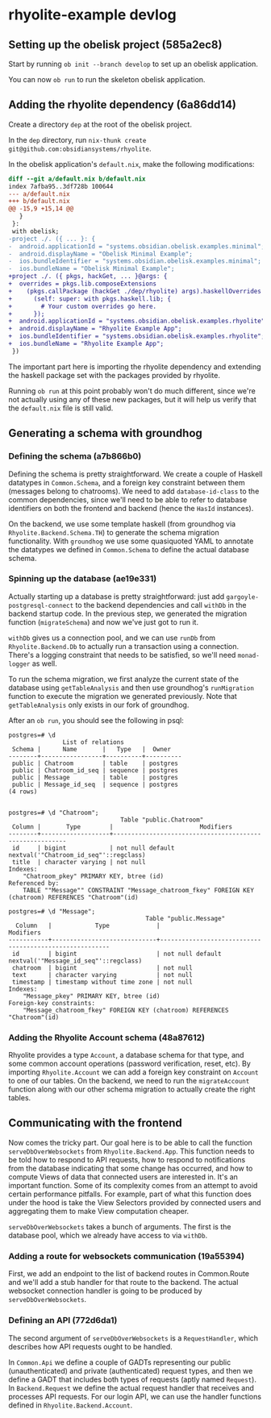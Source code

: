 # rhyolite-example devlog

## Setting up the obelisk project (585a2ec8)
Start by running `ob init --branch develop` to set up an obelisk application.

You can now `ob run` to run the skeleton obelisk application.

## Adding the rhyolite dependency (6a86dd14)

Create a directory `dep` at the root of the obelisk project.

In the `dep` directory, run `nix-thunk create git@github.com:obsidiansystems/rhyolite`.

In the obelisk application's `default.nix`, make the following modifications:

```diff
diff --git a/default.nix b/default.nix
index 7afba95..3df728b 100644
--- a/default.nix
+++ b/default.nix
@@ -15,9 +15,14 @@
   }
 }:
 with obelisk;
-project ./. ({ ... }: {
-  android.applicationId = "systems.obsidian.obelisk.examples.minimal";
-  android.displayName = "Obelisk Minimal Example";
-  ios.bundleIdentifier = "systems.obsidian.obelisk.examples.minimal";
-  ios.bundleName = "Obelisk Minimal Example";
+project ./. ({ pkgs, hackGet, ... }@args: {
+  overrides = pkgs.lib.composeExtensions
+    (pkgs.callPackage (hackGet ./dep/rhyolite) args).haskellOverrides
+      (self: super: with pkgs.haskell.lib; {
+        # Your custom overrides go here.
+      });
+  android.applicationId = "systems.obsidian.obelisk.examples.rhyolite";
+  android.displayName = "Rhyolite Example App";
+  ios.bundleIdentifier = "systems.obsidian.obelisk.examples.rhyolite";
+  ios.bundleName = "Rhyolite Example App";
 })
```

The important part here is importing the rhyolite dependency and extending the haskell package set with the packages provided by rhyolite.

Running `ob run` at this point probably won't do much different, since we're not actually using any of these new packages, but it will help us verify that the `default.nix` file is still valid.

## Generating a schema with groundhog

### Defining the schema (a7b866b0)

Defining the schema is pretty straightforward. We create a couple of Haskell datatypes in `Common.Schema`, and a foreign key constraint between them (messages belong to chatrooms). We need to add `database-id-class` to the common dependencies, since we'll need to be able to refer to database identifiers on both the frontend and backend (hence the `HasId` instances).

On the backend, we use some template haskell (from groundhog via `Rhyolite.Backend.Schema.TH`) to generate the schema migration functionality. With `groundhog` we use some quasiquoted YAML to annotate the datatypes we defined in `Common.Schema` to define the actual database schema.

### Spinning up the database (ae19e331)

Actually starting up a database is pretty straightforward: just add `gargoyle-postgresql-connect` to the backend dependencies and call `withDb` in the backend startup code. In the previous step, we generated the migration function (`migrateSchema`) and now we've just got to run it.

`withDb` gives us a connection pool, and we can use `runDb` from `Rhyolite.Backend.Db` to actually run a transaction using a connection. There's a logging constraint that needs to be satisfied, so we'll need `monad-logger` as well.

To run the schema migration, we first analyze the current state of the database using `getTableAnalysis` and then use groundhog's `runMigration` function to execute the migration we generated previously. Note that `getTableAnalysis` only exists in our fork of groundhog.

After an `ob run`, you should see the following in psql:

```
postgres=# \d
               List of relations
 Schema |      Name       |   Type   |  Owner
--------+-----------------+----------+----------
 public | Chatroom        | table    | postgres
 public | Chatroom_id_seq | sequence | postgres
 public | Message         | table    | postgres
 public | Message_id_seq  | sequence | postgres
(4 rows)


postgres=# \d "Chatroom";
                               Table "public.Chatroom"
 Column |       Type        |                        Modifiers
--------+-------------------+---------------------------------------------------------
 id     | bigint            | not null default nextval('"Chatroom_id_seq"'::regclass)
 title  | character varying | not null
Indexes:
    "Chatroom_pkey" PRIMARY KEY, btree (id)
Referenced by:
    TABLE ""Message"" CONSTRAINT "Message_chatroom_fkey" FOREIGN KEY (chatroom) REFERENCES "Chatroom"(id)

postgres=# \d "Message";
                                      Table "public.Message"
  Column   |            Type             |                       Modifiers
-----------+-----------------------------+--------------------------------------------------------
 id        | bigint                      | not null default nextval('"Message_id_seq"'::regclass)
 chatroom  | bigint                      | not null
 text      | character varying           | not null
 timestamp | timestamp without time zone | not null
Indexes:
    "Message_pkey" PRIMARY KEY, btree (id)
Foreign-key constraints:
    "Message_chatroom_fkey" FOREIGN KEY (chatroom) REFERENCES "Chatroom"(id)
```

### Adding the Rhyolite Account schema (48a87612)

Rhyolite provides a type `Account`, a database schema for that type, and some common account operations (password verification, reset, etc). By importing `Rhyolite.Account` we can add a foreign key constraint on `Account` to one of our tables. On the backend, we need to run the `migrateAccount` function along with our other schema migration to actually create the right tables.

## Communicating with the frontend

Now comes the tricky part.  Our goal here is to be able to call the function `serveDbOverWebsockets` from `Rhyolite.Backend.App`.  This function needs to be told how to respond to API requests, how to respond to notifications from the database indicating that some change has occurred, and how to compute Views of data that connected users are interested in.  It's an important function.  Some of its complexity comes from an attempt to avoid certain performance pitfalls.  For example, part of what this function does under the hood is take the View Selectors provided by connected users and aggregating them to make View computation cheaper.

`serveDbOverWebsockets` takes a bunch of arguments. The first is the database pool, which we already have access to via `withDb`.

### Adding a route for websockets communication (19a55394)

First, we add an endpoint to the list of backend routes in Common.Route and we'll add a stub handler for that route to the backend.  The actual websocket connection handler is going to be produced by `serveDbOverWebsockets`.

### Defining an API (772d6da1)

The second argument of `serveDbOverWebsockets` is a `RequestHandler`, which describes how API requests ought to be handled.

In `Common.Api` we define a couple of GADTs representing our public (unauthenticated) and private (authenticated) request types, and then we define a GADT that includes both types of requests (aptly named `Request`). In `Backend.Request` we define the actual request handler that receives and processes API requests. For our login API, we can use the handler functions defined in `Rhyolite.Backend.Account`.
